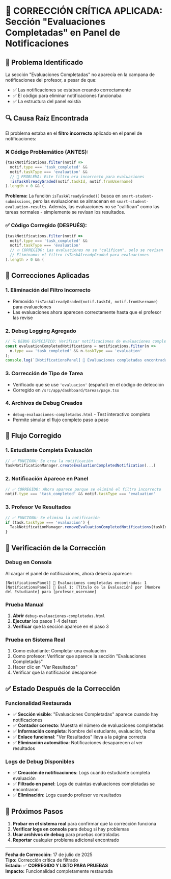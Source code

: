 # 🔧 CORRECCIÓN CRÍTICA APLICADA: Sección "Evaluaciones Completadas" en Panel de Notificaciones

## 🚨 Problema Identificado

La sección "Evaluaciones Completadas" no aparecía en la campana de notificaciones del profesor, a pesar de que:
- ✅ Las notificaciones se estaban creando correctamente
- ✅ El código para eliminar notificaciones funcionaba
- ✅ La estructura del panel existía

## 🔍 Causa Raíz Encontrada

El problema estaba en el **filtro incorrecto** aplicado en el panel de notificaciones:

### ❌ Código Problemático (ANTES):
```typescript
{taskNotifications.filter(notif => 
  notif.type === 'task_completed' && 
  notif.taskType === 'evaluation' &&
  // 🚨 PROBLEMA: Este filtro era incorrecto para evaluaciones
  !isTaskAlreadyGraded(notif.taskId, notif.fromUsername)
).length > 0 && (
```

**Problema:** La función `isTaskAlreadyGraded()` busca en `smart-student-submissions`, pero las evaluaciones se almacenan en `smart-student-evaluation-results`. Además, las evaluaciones no se "califican" como las tareas normales - simplemente se revisan los resultados.

### ✅ Código Corregido (DESPUÉS):
```typescript
{taskNotifications.filter(notif => 
  notif.type === 'task_completed' && 
  notif.taskType === 'evaluation'
  // 🔥 CORREGIDO: Las evaluaciones no se "califican", solo se revisan resultados
  // Eliminamos el filtro isTaskAlreadyGraded para evaluaciones
).length > 0 && (
```

## 🔧 Correcciones Aplicadas

### 1. **Eliminación del Filtro Incorrecto**
- Removido `!isTaskAlreadyGraded(notif.taskId, notif.fromUsername)` para evaluaciones
- Las evaluaciones ahora aparecen correctamente hasta que el profesor las revise

### 2. **Debug Logging Agregado**
```typescript
// 🔍 DEBUG ESPECÍFICO: Verificar notificaciones de evaluaciones completadas
const evaluationCompletedNotifications = notifications.filter(n => 
  n.type === 'task_completed' && n.taskType === 'evaluation'
);
console.log(`[NotificationsPanel] 🎯 Evaluaciones completadas encontradas: ${evaluationCompletedNotifications.length}`);
```

### 3. **Corrección de Tipo de Tarea**
- Verificado que se use `'evaluacion'` (español) en el código de detección
- Corregido en `/src/app/dashboard/tareas/page.tsx`

### 4. **Archivos de Debug Creados**
- `debug-evaluaciones-completadas.html` - Test interactivo completo
- Permite simular el flujo completo paso a paso

## 🎯 Flujo Corregido

### 1. Estudiante Completa Evaluación
```typescript
// ✅ FUNCIONA: Se crea la notificación
TaskNotificationManager.createEvaluationCompletedNotification(...)
```

### 2. Notificación Aparece en Panel
```typescript
// ✅ CORREGIDO: Ahora aparece porque se eliminó el filtro incorrecto
notif.type === 'task_completed' && notif.taskType === 'evaluation'
```

### 3. Profesor Ve Resultados
```typescript
// ✅ FUNCIONA: Se elimina la notificación
if (task.taskType === 'evaluacion') {
  TaskNotificationManager.removeEvaluationCompletedNotifications(taskIdParam, user.username);
}
```

## 🧪 Verificación de la Corrección

### Debug en Consola
Al cargar el panel de notificaciones, ahora debería aparecer:
```
[NotificationsPanel] 🎯 Evaluaciones completadas encontradas: 1
[NotificationsPanel] 📝 Eval 1: [Título de la Evaluación] por [Nombre del Estudiante] para [profesor_username]
```

### Prueba Manual
1. **Abrir** `debug-evaluaciones-completadas.html`
2. **Ejecutar** los pasos 1-4 del test
3. **Verificar** que la sección aparece en el paso 3

### Prueba en Sistema Real
1. Como estudiante: Completar una evaluación
2. Como profesor: Verificar que aparece la sección "Evaluaciones Completadas"
3. Hacer clic en "Ver Resultados"
4. Verificar que la notificación desaparece

## ✅ Estado Después de la Corrección

### Funcionalidad Restaurada
- ✅ **Sección visible**: "Evaluaciones Completadas" aparece cuando hay notificaciones
- ✅ **Contador correcto**: Muestra el número de evaluaciones completadas
- ✅ **Información completa**: Nombre del estudiante, evaluación, fecha
- ✅ **Enlace funcional**: "Ver Resultados" lleva a la página correcta
- ✅ **Eliminación automática**: Notificaciones desaparecen al ver resultados

### Logs de Debug Disponibles
- ✅ **Creación de notificaciones**: Logs cuando estudiante completa evaluación
- ✅ **Filtrado en panel**: Logs de cuántas evaluaciones completadas se encontraron
- ✅ **Eliminación**: Logs cuando profesor ve resultados

## 🚀 Próximos Pasos

1. **Probar en el sistema real** para confirmar que la corrección funciona
2. **Verificar logs en consola** para debug si hay problemas
3. **Usar archivos de debug** para pruebas controladas
4. **Reportar** cualquier problema adicional encontrado

---

**Fecha de Corrección:** 17 de julio de 2025  
**Tipo:** Corrección crítica de filtrado  
**Estado:** ✅ **CORREGIDO Y LISTO PARA PRUEBAS**  
**Impacto:** Funcionalidad completamente restaurada
